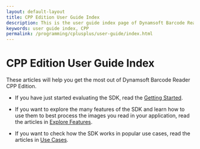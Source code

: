 ```yaml
---
layout: default-layout
title: CPP Edition User Guide Index
description: This is the user guide index page of Dynamsoft Barcode Reader CPP Edition.
keywords: user guide index, CPP
permalink: /programming/cplusplus/user-guide/index.html
---
```


# CPP Edition User Guide Index

These articles will help you get the most out of Dynamsoft Barcode Reader CPP Edition.

* If you have just started evaluating the SDK, read the [Getting Started]({{site.cpp}}user-guide.html).

* If you want to explore the many features of the SDK and learn how to use them to best process the images you read in your application, read the articles in [Explore Features]({{site.cpp}}user-guide/explore-features/index.html).

* If you want to check how the SDK works in popular use cases, read the articles in [Use Cases]({{site.cpp}}user-guide/use-cases/index.html).

